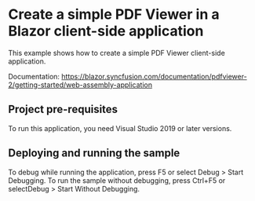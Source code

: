 # Create a simple PDF Viewer in a Blazor client-side application
This example shows how to create a simple PDF Viewer client-side application.

Documentation: https://blazor.syncfusion.com/documentation/pdfviewer-2/getting-started/web-assembly-application

## Project pre-requisites
To run this application, you need Visual Studio 2019 or later versions.

## Deploying and running the sample
To debug while running the application, press F5 or select Debug > Start Debugging. To run the sample without debugging, press Ctrl+F5 or selectDebug > Start Without Debugging.